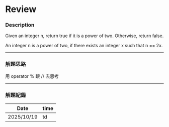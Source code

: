 # Review

### Description
Given an integer n, return true if it is a power of two. Otherwise, return false.

An integer n is a power of two, if there exists an integer x such that n == 2x.

---

### 解題思路
用 operator % 跟 // 去思考

---

### 解題紀錄
| Date         | time  |
|--------------|-------|
| 2025/10/19   | td    | 
